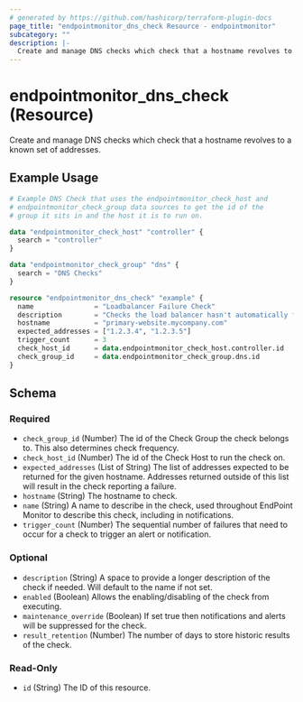 ```yaml
---
# generated by https://github.com/hashicorp/terraform-plugin-docs
page_title: "endpointmonitor_dns_check Resource - endpointmonitor"
subcategory: ""
description: |-
  Create and manage DNS checks which check that a hostname revolves to a known set of addresses.
---
```


# endpointmonitor_dns_check (Resource)

Create and manage DNS checks which check that a hostname revolves to a known set of addresses.

## Example Usage

```terraform
# Example DNS Check that uses the endpointmonitor_check_host and
# endpointmonitor_check_group data sources to get the id of the 
# group it sits in and the host it is to run on.

data "endpointmonitor_check_host" "controller" {
  search = "controller"
}

data "endpointmonitor_check_group" "dns" {
  search = "DNS Checks"
}

resource "endpointmonitor_dns_check" "example" {
  name               = "Loadbalancer Failure Check"
  description        = "Checks the load balancer hasn't automatically failed over."
  hostname           = "primary-website.mycompany.com"
  expected_addresses = ["1.2.3.4", "1.2.3.5"]
  trigger_count      = 3
  check_host_id      = data.endpointmonitor_check_host.controller.id
  check_group_id     = data.endpointmonitor_check_group.dns.id
}
```

<!-- schema generated by tfplugindocs -->
## Schema

### Required

- `check_group_id` (Number) The id of the Check Group the check belongs to. This also determines check frequency.
- `check_host_id` (Number) The id of the Check Host to run the check on.
- `expected_addresses` (List of String) The list of addresses expected to be returned for the given hostname. Addresses returned outside of this list will result in the check reporting a failure.
- `hostname` (String) The hostname to check.
- `name` (String) A name to describe in the check, used throughout EndPoint Monitor to describe this check, including in notifications.
- `trigger_count` (Number) The sequential number of failures that need to occur for a check to trigger an alert or notification.

### Optional

- `description` (String) A space to provide a longer description of the check if needed. Will default to the name if not set.
- `enabled` (Boolean) Allows the enabling/disabling of the check from executing.
- `maintenance_override` (Boolean) If set true then notifications and alerts will be suppressed for the check.
- `result_retention` (Number) The number of days to store historic results of the check.

### Read-Only

- `id` (String) The ID of this resource.


